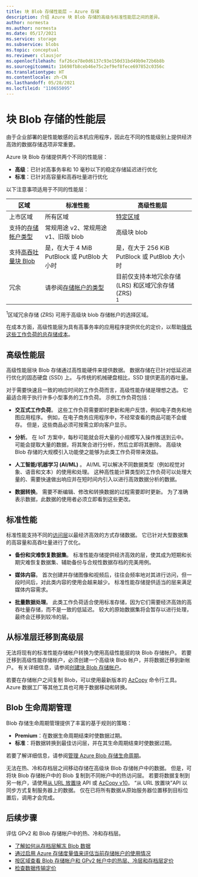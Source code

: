 ```yaml
---
title: 块 Blob 存储性能层 — Azure 存储
description: 介绍 Azure 块 Blob 存储的高级与标准性能层之间的差异。
author: normesta
ms.author: normesta
ms.date: 05/17/2021
ms.service: storage
ms.subservice: blobs
ms.topic: conceptual
ms.reviewer: clausjor
ms.openlocfilehash: faf26ce78e0d6137c93e150d31bd49b9e72b6b8b
ms.sourcegitcommit: 1b698fb8ceb46e75c2ef9ef8fece697852c0356c
ms.translationtype: HT
ms.contentlocale: zh-CN
ms.lasthandoff: 05/28/2021
ms.locfileid: "110655095"
---
```

# <a name="performance-tiers-for-block-blob-storage"></a>块 Blob 存储的性能层

由于企业部署的是性能敏感的云本机应用程序，因此在不同的性能级别上提供经济高效的数据存储选项非常重要。

Azure 块 Blob 存储提供两个不同的性能层：

- **高级**：已针对高事务率和 10 毫秒以下的稳定存储延迟进行优化
- **标准**：已针对高容量和高吞吐量进行优化

以下注意事项适用于不同的性能层：

| 区域 | 标准性能 | 高级性能层 |
|--|--|--|
| 上市区域 | 所有区域 | [特定区域](https://azure.microsoft.com/global-infrastructure/services/?products=storage) |
| 支持的[存储帐户类型](../common/storage-account-overview.md#types-of-storage-accounts) | 常规用途 v2、常规用途 v1、旧版 blob | 高级块 blob |
| 支持[高吞吐量块 Blob](https://azure.microsoft.com/blog/high-throughput-with-azure-blob-storage/) | 是，在大于 4 MiB PutBlock 或 PutBlob 大小时 | 是，在大于 256 KiB PutBlock 或 PutBlob 大小时 |
| 冗余 | 请参阅[存储帐户的类型](../common/storage-account-overview.md#types-of-storage-accounts) | 目前仅支持本地冗余存储 (LRS) 和区域冗余存储 (ZRS)<div role="complementary" aria-labelledby="zone-redundant-storage"><sup>1</sup></div> |

<div id="zone-redundant-storage"><sup>1</sup>区域冗余存储 (ZRS) 可用于高级块 blob 存储帐户的选择区域。</div>

在成本方面，高级性能层为具有高事务率的应用程序提供优化的定价，以帮助[降低这些工作负荷的总存储成本](https://azure.microsoft.com/blog/reducing-overall-storage-costs-with-azure-premium-blob-storage/)。

## <a name="premium-performance"></a>高级性能层

高级性能层块 Blob 存储通过高性能硬件来提供数据。 数据存储在已针对低延迟进行优化的固态硬盘 (SSD) 上。 与传统的机械硬盘相比，SSD 提供更高的吞吐量。

对于需要快速且一致的响应时间的工作负荷而言，高级性能存储是理想之选。 它最适合用于执行许多小型事务的工作负荷。 示例工作负荷包括：

- **交互式工作负荷**。 这些工作负荷需要即时更新和用户反馈，例如电子商务和地图应用程序。 例如，在电子商务应用程序中，不经常查看的商品可能不会缓存。 但是，这些商品必须可按需立即向客户显示。

- **分析**。 在 IoT 方案中，每秒可能就会将大量的小规模写入操作推送到云中。 可能会提取大量的数据，将其聚合进行分析，然后立即将其删除。 高级块 Blob 存储的大规模引入功能使之能够为此类工作负荷带来效益。

- **人工智能/机器学习 (AI/ML)** 。 AI/ML 可以解决不同数据类型（例如视觉对象、语音和文本）的使用和处理。 这种高性能计算类型的工作负荷可以处理大量的、需要快速做出响应并在短时间内引入以进行高效数据分析的数据。

- **数据转换**。 需要不断编辑、修改和转换数据的过程需要即时更新。 为了准确表示数据，此数据的使用者必须立即看到这些更改。

## <a name="standard-performance"></a>标准性能

标准性能支持不同的[访问层](storage-blob-storage-tiers.md)以最经济高效的方式存储数据。 它已针对大型数据集的高容量和高吞吐量进行了优化。

- **备份和灾难恢复数据集**。 标准性能存储提供经济高效的层，使其成为短期和长期灾难恢复数据集、辅助备份与合规性数据存档的完美用例。

- **媒体内容**。 首次创建并存储图像和视频后，往往会频率地对其进行访问，但一段时间后，对此类内容的使用会越来越少。 标准性能存储提供适当的层来满足媒体内容需求。 

- **批量数据处理**。 此类工作负荷适合使用标准存储，因为它们需要经济高效的高吞吐量存储，而不是一致的低延迟。 较大的原始数据集将会暂存以进行处理，最终会迁移到较冷的层。

## <a name="migrate-from-standard-to-premium"></a>从标准层迁移到高级层

无法将现有的标准性能存储帐户转换为使用高级性能层的块 Blob 存储帐户。 若要迁移到高级性能存储帐户，必须创建一个高级块 Blob 帐户，并将数据迁移到新帐户。 有关详细信息，请参阅[创建块 Blob 存储帐户](../common/storage-account-create.md)。

若要在存储帐户之间复制 Blob，可以使用最新版本的 [AzCopy](../common/storage-use-azcopy-v10.md#transfer-data) 命令行工具。 Azure 数据工厂等其他工具也可用于数据移动和转换。

## <a name="blob-lifecycle-management"></a>Blob 生命周期管理

Blob 存储生命周期管理提供了丰富的基于规则的策略：

- **Premium**：在数据生命周期结束时使数据过期。
- **标准**：将数据转换到最佳访问层，并在其生命周期结束时使数据过期。

若要了解详细信息，请参阅[管理 Azure Blob 存储生命周期](storage-lifecycle-management-concepts.md)。

无法在热、冷和存档层之间移动存储在高级块 Blob 存储帐户中的数据。 但是，可将块 Blob 存储帐户中的 Blob 复制到不同帐户中的热访问层。 若要将数据复制到另一帐户，请使用[从 URL 放置块](/rest/api/storageservices/put-block-from-url) API 或 [AzCopy v10](../common/storage-use-azcopy-v10.md)。 “从 URL 放置块”API 以同步方式复制服务器上的数据。 仅在已将所有数据从原始服务器位置移到目标位置后，调用才会完成。

## <a name="next-steps"></a>后续步骤

评估 GPv2 和 Blob 存储帐户中的热、冷和存档层。

- [了解如何从存档层解冻 Blob 数据](storage-blob-rehydration.md)
- [通过启用 Azure 存储度量值来评估当前存储帐户的使用情况](./monitor-blob-storage.md)
- [按区域查看 Blob 存储帐户和 GPv2 帐户中的热层、冷层和存档层定价](https://azure.microsoft.com/pricing/details/storage/)
- [检查数据传输定价](https://azure.microsoft.com/pricing/details/data-transfers/)